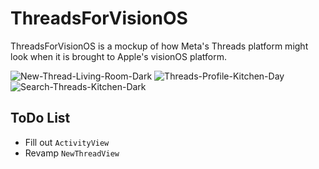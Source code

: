 #  ThreadsForVisionOS

ThreadsForVisionOS is a mockup of how Meta's Threads platform might look when it is brought to Apple's visionOS platform.

<img src="https://i.ibb.co/FnhYbHx/New-Thread-Living-Room-Dark.jpg" alt="New-Thread-Living-Room-Dark" border="0">
<img src="https://i.ibb.co/xXWt7jd/Threads-Profile-Kitchen-Day.jpg" alt="Threads-Profile-Kitchen-Day" border="0">
<img src="https://i.ibb.co/xqYTHgX/Search-Threads-Kitchen-Dark.jpg" alt="Search-Threads-Kitchen-Dark" border="0">

##  ToDo List

* Fill out `ActivityView`
* Revamp `NewThreadView`

